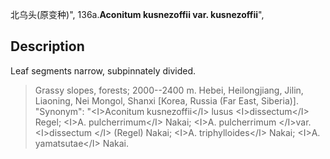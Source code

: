 北乌头(原变种)",
136a.**Aconitum kusnezoffii var. kusnezoffii**",

## Description
Leaf segments narrow, subpinnately divided.

> Grassy slopes, forests; 2000--2400 m. Hebei, Heilongjiang, Jilin, Liaoning, Nei Mongol, Shanxi [Korea, Russia (Far East, Siberia)].
  "Synonym": "&lt;I&gt;Aconitum kusnezoffii&lt;/I&gt; lusus &lt;I&gt;dissectum&lt;/I&gt; Regel; &lt;I&gt;A. pulcherrimum&lt;/I&gt; Nakai; &lt;I&gt;A. pulcherrimum &lt;/I&gt;var. &lt;I&gt;dissectum &lt;/I&gt; (Regel) Nakai; &lt;I&gt;A. triphylloides&lt;/I&gt; Nakai; &lt;I&gt;A. yamatsutae&lt;/I&gt; Nakai.
